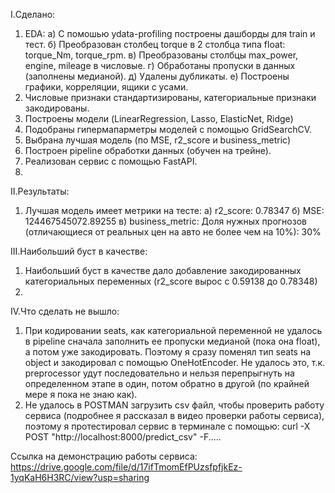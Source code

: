 I.Сделано:
  1) EDA:
     а) С помошью ydata-profiling построены дашборды для train и тест.
     б) Преобразован столбец torque в 2 столбца типа float: torque_Nm, torque_rpm.
     в) Преобразованы столбцы max_power, engine, mileage в числовые.
     г) Обработаны пропуски в данных (заполнены медианой).
     д) Удалены дубликаты.
     е) Построены графики, корреляции, ящики с усами.
  2) Числовые признаки стандартизированы, категориальные признаки закодированы.
  3) Построены модели (LinearRegression, Lasso, ElasticNet, Ridge)
  4) Подобраны гипермапарметры моделей с помощью GridSearchCV.
  5) Выбрана лучшая модель (по MSE, r2_score и business_metric)
  6) Построен pipeline обработки данных (обучен на трейне).
  7) Реализован сервис с помощью FastAPI.
  8) 
II.Результаты:
  1) Лучшая модель имеет метрики на тесте:
      а) r2_score: 0.78347
      б) MSE: 124467545072.89255
      в) business_metric: Доля нужных прогнозов (отличающиеся от реальных цен на авто не более чем на 10%): 30%
     
III.Наибольший буст в качестве:
  1) Наибольший буст в качестве дало добавление закодированных категориальных переменных (r2_score вырос с 0.59138 до 0.78348)
  2) 
IV.Что сделать не вышло:
  1) При кодировании seats, как категориальной переменной не удалось в pipeline сначала заполнить ее пропуски медианой (пока она float), а потом уже закодировать. Поэтому я сразу поменял тип seats на object и закодировал с помощью OneHotEncoder. Не удалось это, т.к. preprocessor удут последовательно и нельзя перепрыгнуть на определенном этапе в один, потом обратно в другой (по крайней мере я пока не знаю как).
  2) Не удалось в POSTMAN загрузить csv файл, чтобы проверить работу сервиса (подробнее я рассказал в видео проверки работы сервиса), поэтому я протестировал сервис в терминале с помощью: curl -X POST "http://localhost:8000/predict_csv" -F.....

Ссылка на демонстрацию работы сервиса: https://drive.google.com/file/d/17ifTmomEfPUzsfpfjkEz-1yqKaH6H3RC/view?usp=sharing
